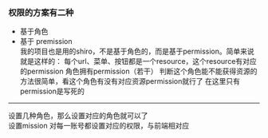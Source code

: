 ### 权限的方案有二种
- 基于角色
- 基于 premission  
我的项目也是用的shiro，不是基于角色的，而是基于permission。简单来说就是这样的：
每个url、菜单、按钮都是一个resource，这个resource有对应的permission
角色拥有permission（若干）
判断这个角色能不能获得资源的方法很简单，看这个角色有没有对应资源permission就行了
在这里只有permission是写死的
--- 
设置几种角色，那么设置对应的角色就可以了   
设置mission 对每一账号都设置对应的权限，与前端相对应   
